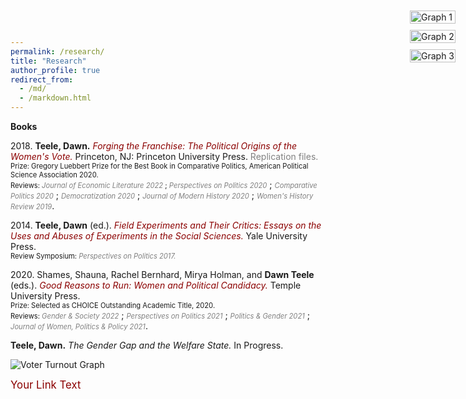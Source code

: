 ```yaml
---
permalink: /research/
title: "Research"
author_profile: true
redirect_from: 
  - /md/
  - /markdown.html
---
```



**Books**

2018\. **Teele, Dawn.** *<a href="https://press.princeton.edu/books/hardcover/9780691180267/forging-the-franchise" style="color: darkred; text-decoration: none;">Forging the Franchise: The Political Origins of the Women's Vote.</a>* Princeton, NJ: Princeton University Press. <a href="https://dataverse.harvard.edu/dataset.xhtml?persistentId=doi:10.7910/DVN/JZYGRB" style="color: gray; text-decoration: none;">Replication files.</a><br>
<span style="font-size: 0.8em;">Prize: Gregory Luebbert Prize for the Best Book in Comparative Politics, American Political Science Association 2020.</span><br>
<span style="font-size: 0.8em;">Reviews: *<a href="https://www.aeaweb.org/articles?id=10.1257/jel.20201567" style="color: gray; text-decoration: none;">Journal of Economic Literature 2022</a>* ; </span>*<a href="https://www.cambridge.org/core/journals/perspectives-on-politics/article/abs/forging-the-franchise-the-political-origins-of-the-womens-vote-by-dawn-langan-teele-princeton-princeton-university-press-2018-240p-2995-cloth/52B49413677EF99E9351B11D393E64CF" style="color: gray; font-size: 0.8em; text-decoration: none;">Perspectives on Politics 2020</a>* ; *<a href="https://www.jstor.org/stable/26907867" style="color: gray; font-size: 0.8em; text-decoration: none;">Comparative Politics 2020</a>* ; *<a href="https://www.tandfonline.com/doi/full/10.1080/13510347.2019.1625890" style="color: gray; font-size: 0.8em; text-decoration: none;">Democratization 2020</a>* ; *<a href="https://www.journals.uchicago.edu/doi/10.1086/709924" style="color: gray; font-size: 0.8em; text-decoration: none;">Journal of Modern History 2020</a>* ; *<a href="https://www.tandfonline.com/doi/abs/10.1080/09612025.2019.1576290" style="color: gray; font-size: 0.8em; text-decoration: none;">Women's History Review 2019</a>*.

2014\. **Teele, Dawn** (ed.). *<a href="https://www.amazon.com/Field-Experiments-Their-Critics-Experimentation/dp/030016940X" style="color: darkred; text-decoration: none;">Field Experiments and Their Critics: Essays on the Uses and Abuses of Experiments in the Social Sciences.</a>* Yale University Press.<br>
<span style="font-size: 0.8em;">Review Symposium: </span>*<a href="../files/perspectives_symposium.pdf" style="color: gray; font-size: 0.8em; text-decoration: none;">Perspectives on Politics 2017.</a>*

2020\. Shames, Shauna, Rachel Bernhard, Mirya Holman, and **Dawn Teele** (eds.). *<a href="https://tupress.temple.edu/books/good-reasons-to-run" style="color: darkred; text-decoration: none;">Good Reasons to Run: Women and Political Candidacy.</a>* Temple University Press.<br>
<span style="font-size: 0.8em;">Prize: Selected as CHOICE Outstanding Academic Title, 2020.</span><br>
<span style="font-size: 0.8em;">Reviews: </span>*<a href="https://journals.sagepub.com/doi/abs/10.1177/08912432211061350?journalCode=gasa" style="color: gray; font-size: 0.8em; text-decoration: none;">Gender & Society 2022</a>* ; *<a href="https://www.cambridge.org/core/journals/perspectives-on-politics/article/abs/good-reasons-to-run-women-and-political-candidacy-edited-by-shauna-l-shames-rachel-i-bernhard-mirya-r-holman-and-dawn-langan-teele-philadelphia-temple-university-press-2020-324p-10950-cloth-3795-paper/8A9ACCD5E2F1DD6270B1D362FC3D1AF0" style="color: gray; font-size: 0.8em; text-decoration: none;">Perspectives on Politics 2021</a>* ; *<a href="https://www.cambridge.org/core/journals/politics-and-gender/article/abs/good-reasons-to-run-women-and-political-candidacy-edited-by-shauna-l-shames-rachel-i-bernhard-mirya-r-holman-and-dawn-langan-teele-philadelphia-temple-university-press-2020-334-pp-3795-paper/541659BE051882CF83B7B386132A71EA" style="color: gray; font-size: 0.8em; text-decoration: none;">Politics & Gender 2021</a>* ; *<a href="https://www.tandfonline.com/doi/full/10.1080/1554477X.2021.1946317" style="color: gray; font-size: 0.8em; text-decoration: none;">Journal of Women, Politics & Policy 2021</a>*.

**Teele, Dawn.** *The Gender Gap and the Welfare State.* In Progress.

<div style="display: flex; flex-direction: column; position: absolute; right: 0; top: 0; padding: 20px;">
  <img src="../image/Forging the Franchise.jpg" alt="Graph 1" width="100%" style="margin-bottom: 10px;">
  <img src="../image/Field Experiment and Their Critics.jpg" alt="Graph 2" width="100%" style="margin-bottom: 10px;">
  <img src="../image/Good Reasons to Run.jpg" alt="Graph 3" width="100%">
</div>



![Voter Turnout Graph](image/voter_turnout.png)








<a href="your-link-here" style="color: darkred; font-size: 1.2em; text-decoration: none;">Your Link Text</a>
